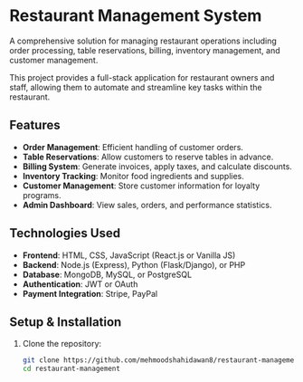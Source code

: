 # Restaurant Management System

A comprehensive solution for managing restaurant operations including order processing, table reservations, billing, inventory management, and customer management.

This project provides a full-stack application for restaurant owners and staff, allowing them to automate and streamline key tasks within the restaurant.

## Features

- **Order Management**: Efficient handling of customer orders.
- **Table Reservations**: Allow customers to reserve tables in advance.
- **Billing System**: Generate invoices, apply taxes, and calculate discounts.
- **Inventory Tracking**: Monitor food ingredients and supplies.
- **Customer Management**: Store customer information for loyalty programs.
- **Admin Dashboard**: View sales, orders, and performance statistics.

## Technologies Used

- **Frontend**: HTML, CSS, JavaScript (React.js or Vanilla JS)
- **Backend**: Node.js (Express), Python (Flask/Django), or PHP
- **Database**: MongoDB, MySQL, or PostgreSQL
- **Authentication**: JWT or OAuth
- **Payment Integration**: Stripe, PayPal

## Setup & Installation

1. Clone the repository:
   ```bash
   git clone https://github.com/mehmoodshahidawan8/restaurant-management.git
   cd restaurant-management
